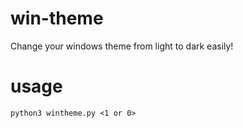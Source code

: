 # win-theme
 Change your windows theme from light to dark easily!
 
# usage
  
```
python3 wintheme.py <1 or 0>
```
